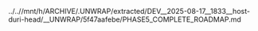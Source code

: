 ../..//mnt/h/ARCHIVE/.UNWRAP/extracted/DEV__2025-08-17__1833__host-duri-head/__UNWRAP/5f47aafebe/PHASE5_COMPLETE_ROADMAP.md
